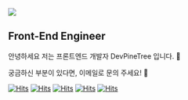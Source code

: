 <img src="https://capsule-render.vercel.app/api?type=wave&color=auto&height=300&section=header&text=Dev%PineTree&fontSize=90" />

## Front-End Engineer

안녕하세요 저는 프론트엔드 개발자 DevPineTree 입니다. 👋

궁금하신 부분이 있다면, 이메일로 문의 주세요! 💬


[![Hits](https://img.shields.io/badge/HTML5%20-E34F26?style=flat-square&logo=HTML5&logoColor=white)](https://hits.seeyoufarm.com)
[![Hits](https://img.shields.io/badge/CSS3%20-1572B6?style=flat-square&logo=CSS3&logoColor=white)](https://hits.seeyoufarm.com)
[![Hits](https://img.shields.io/badge/JavaScript%20-f7df1e?style=flat-square&logo=JavaScript&logoColor=black)](https://hits.seeyoufarm.com)
[![Hits](https://img.shields.io/badge/React%20-14B9FF?style=flat-square&logo=React&logoColor=white)](https://hits.seeyoufarm.com)
[![Hits](https://img.shields.io/badge/Sass%20-cc6699?style=flat-square&logo=Sass&logoColor=white)](https://hits.seeyoufarm.com)


<!--
**devpinetree/devpinetree** is a ✨ _special_ ✨ repository because its `README.md` (this file) appears on your GitHub profile.

Here are some ideas to get you started:

- 🔭 I’m currently working on ...
- 🌱 I’m currently learning ...
- 👯 I’m looking to collaborate on ...
- 🤔 I’m looking for help with ...
- 💬 Ask me about ...
- 📫 How to reach me: ...
- 😄 Pronouns: ...
- ⚡ Fun fact: ...
-->
